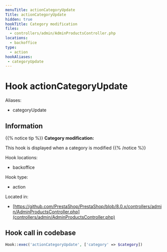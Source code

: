```yaml
---
menuTitle: actionCategoryUpdate
Title: actionCategoryUpdate
hidden: true
hookTitle: Category modification
files:
  - controllers/admin/AdminProductsController.php
locations:
  - backoffice
type:
  - action
hookAliases:
 - categoryUpdate
---
```


# Hook actionCategoryUpdate

Aliases: 
 - categoryUpdate



## Information

{{% notice tip %}}
**Category modification:** 

This hook is displayed when a category is modified
{{% /notice %}}

Hook locations: 
  - backoffice

Hook type: 
  - action

Located in: 
  - [https://github.com/PrestaShop/PrestaShop/blob/8.0.x/controllers/admin/AdminProductsController.php](controllers/admin/AdminProductsController.php)

## Hook call in codebase

```php
Hook::exec('actionCategoryUpdate', ['category' => $category])
```